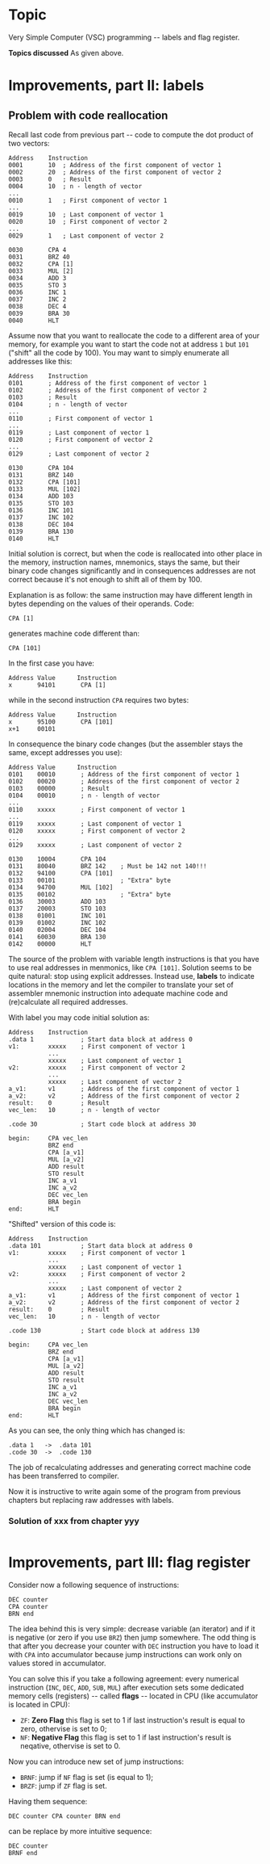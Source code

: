 # Topic
Very Simple Computer (VSC) programming -- labels and flag register.

**Topics discussed**
As given above.

# Improvements, part II: labels

## Problem with code reallocation

Recall last code from previous part -- code to compute the dot product of two vectors:

```
Address    Instruction
0001       10  ; Address of the first component of vector 1
0002       20  ; Address of the first component of vector 2
0003       0   ; Result
0004       10  ; n - length of vector
...
0010       1   ; First component of vector 1
...
0019       10  ; Last component of vector 1
0020       10  ; First component of vector 2
...
0029       1   ; Last component of vector 2

0030       CPA 4    
0031       BRZ 40   
0032       CPA [1]  
0033       MUL [2]  
0034       ADD 3    
0035       STO 3    
0036       INC 1
0037       INC 2
0038       DEC 4
0039       BRA 30
0040       HLT
```

Assume now that you want to reallocate the code to a different area of your memory, for example you want to start the code not at address `1` but `101` ("shift" all the code by 100). You may want to simply enumerate all addresses like this:

```
Address    Instruction
0101       ; Address of the first component of vector 1
0102       ; Address of the first component of vector 2
0103       ; Result
0104       ; n - length of vector
...
0110       ; First component of vector 1
...
0119       ; Last component of vector 1
0120       ; First component of vector 2
...
0129       ; Last component of vector 2

0130       CPA 104
0131       BRZ 140
0132       CPA [101]
0133       MUL [102]
0134       ADD 103
0135       STO 103
0136       INC 101
0137       INC 102
0138       DEC 104
0139       BRA 130
0140       HLT
```

Initial solution is correct, but when the code is reallocated into other place in the memory, instruction names, mnemonics, stays the same, but their binary code changes significantly and in consequences addresses are not correct because it's not enough to shift all of them by 100.

Explanation is as follow: the same instruction may have different length in bytes depending on the values of their operands.  Code:

```
CPA [1]
```

generates machine code different than:

```
CPA [101]
```

In the first case you have:

```
Address Value      Instruction
x       94101       CPA [1]
```

while in the second instruction `CPA` requires two bytes:

```
Address Value      Instruction
x       95100       CPA [101]
x+1     00101
```

In consequence the binary code changes (but the assembler stays the same, except addresses you use):

```
Address Value      Instruction
0101    00010       ; Address of the first component of vector 1
0102    00020       ; Address of the first component of vector 2
0103    00000       ; Result
0104    00010       ; n - length of vector
...
0110    xxxxx       ; First component of vector 1
...
0119    xxxxx       ; Last component of vector 1
0120    xxxxx       ; First component of vector 2
...
0129    xxxxx       ; Last component of vector 2

0130    10004       CPA 104
0131    80040       BRZ 142    ; Must be 142 not 140!!!
0132    94100       CPA [101]
0133    00101                  ; "Extra" byte
0134    94700       MUL [102]
0135    00102                  ; "Extra" byte
0136    30003       ADD 103
0137    20003       STO 103
0138    01001       INC 101
0139    01002       INC 102
0140    02004       DEC 104
0141    60030       BRA 130
0142    00000       HLT
```

The source of the problem with variable length instructions is that you have to use real addresses in menmonics, like `CPA [101]`. Solution seems to be quite natural: stop using explicit addresses. Instead use, **labels** to indicate locations in the memory and let the compiler to translate your set of assembler mnemonic instruction into adequate machine code and (re)calculate all required addresses.

With label you may code initial solution as:

```
Address    Instruction
.data 1             ; Start data block at address 0
v1:        xxxxx    ; First component of vector 1
           ...
           xxxxx    ; Last component of vector 1
v2:        xxxxx    ; First component of vector 2
           ...
           xxxxx    ; Last component of vector 2
a_v1:      v1       ; Address of the first component of vector 1
a_v2:      v2       ; Address of the first component of vector 2
result:    0        ; Result
vec_len:   10       ; n - length of vector

.code 30            ; Start code block at address 30

begin:     CPA vec_len
           BRZ end
           CPA [a_v1]
           MUL [a_v2]
           ADD result
           STO result
           INC a_v1
           INC a_v2
           DEC vec_len
           BRA begin
end:       HLT
```

"Shifted" version of this code is:

```
Address    Instruction
.data 101           ; Start data block at address 0
v1:        xxxxx    ; First component of vector 1
           ...
           xxxxx    ; Last component of vector 1
v2:        xxxxx    ; First component of vector 2
           ...
           xxxxx    ; Last component of vector 2
a_v1:      v1       ; Address of the first component of vector 1
a_v2:      v2       ; Address of the first component of vector 2
result:    0        ; Result
vec_len:   10       ; n - length of vector

.code 130           ; Start code block at address 130

begin:     CPA vec_len
           BRZ end
           CPA [a_v1]
           MUL [a_v2]
           ADD result
           STO result
           INC a_v1
           INC a_v2
           DEC vec_len
           BRA begin
end:       HLT
```

As you can see, the only thing which has changed is:

```
.data 1   ->  .data 101
.code 30  ->  .code 130
```

The job of recalculating addresses and generating correct machine code has been transferred to compiler.

Now it is instructive to write again some of the program from previous chapters but replacing raw addresses with labels.

### Solution of xxx from chapter yyy

```

```

# Improvements, part III: flag register

Consider now a following sequence of instructions:

```
DEC counter
CPA counter
BRN end
```

The idea behind this is very simple: decrease variable (an iterator) and if it is negative (or zero if you use `BRZ`) then jump somewhere. The odd thing is that after you decrease your counter with `DEC` instruction you have to load it with `CPA` into accumulator because jump instructions can work only on values stored in accumulator.

You can solve this if you take a following agreement: every numerical instruction (`INC`, `DEC`, `ADD`, `SUB`, `MUL`) after execution sets some dedicated memory cells (registers) -- called **flags** -- located in CPU (like accumulator is located in CPU):

- `ZF`: **Zero Flag** this flag is set to 1 if last instruction's result is equal to zero, othervise is set to 0;
- `NF`: **Negative Flag** this flag is set to 1 if last instruction's result is neqative, othervise is set to 0.

Now you can introduce new set of jump instructions:

- `BRNF`: jump if `NF` flag is set (is equal to 1);
- `BRZF`: jump if `ZF` flag is set.

Having them sequence:

`
DEC counter
CPA counter
BRN end
`

can be replace by more intuitive sequence:

```
DEC counter
BRNF end
```
